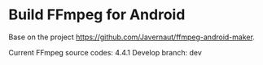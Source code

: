 # Build FFmpeg for Android

Base on the project https://github.com/Javernaut/ffmpeg-android-maker.

Current FFmpeg source codes: 4.4.1
Develop branch: dev